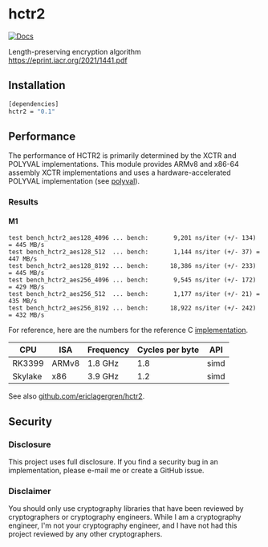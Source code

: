 # hctr2

[![Docs][docs-img]][docs-link]

Length-preserving encryption algorithm https://eprint.iacr.org/2021/1441.pdf

## Installation

```bash
[dependencies]
hctr2 = "0.1"
```

## Performance

The performance of HCTR2 is primarily determined by the XCTR and
POLYVAL implementations. This module provides ARMv8 and x86-64 
assembly XCTR implementations and uses a hardware-accelerated
POLYVAL implementation (see [polyval](https://docs.rs/polyval)).

### Results

#### M1

```
test bench_hctr2_aes128_4096 ... bench:       9,201 ns/iter (+/- 134) = 445 MB/s
test bench_hctr2_aes128_512  ... bench:       1,144 ns/iter (+/- 37) = 447 MB/s
test bench_hctr2_aes128_8192 ... bench:      18,386 ns/iter (+/- 233) = 445 MB/s
test bench_hctr2_aes256_4096 ... bench:       9,545 ns/iter (+/- 172) = 429 MB/s
test bench_hctr2_aes256_512  ... bench:       1,177 ns/iter (+/- 21) = 435 MB/s
test bench_hctr2_aes256_8192 ... bench:      18,922 ns/iter (+/- 242) = 432 MB/s
```

For reference, here are the numbers for the reference
C [implementation](https://github.com/google/hctr2).

| CPU     | ISA   | Frequency | Cycles per byte | API  |
| ---     | ---   | ---       | ---             | ---  |
| RK3399  | ARMv8 | 1.8 GHz   | 1.8             | simd |
| Skylake | x86   | 3.9 GHz   | 1.2             | simd |

See also
[github.com/ericlagergren/hctr2](https://github.com/ericlagergren/hctr2).

## Security

### Disclosure

This project uses full disclosure. If you find a security bug in
an implementation, please e-mail me or create a GitHub issue.

### Disclaimer

You should only use cryptography libraries that have been
reviewed by cryptographers or cryptography engineers. While I am
a cryptography engineer, I'm not your cryptography engineer, and
I have not had this project reviewed by any other cryptographers.

[//]: # (badges)

[docs-img]: https://docs.rs/hctr2/badge.svg
[docs-link]: https://docs.rs/hctr2
